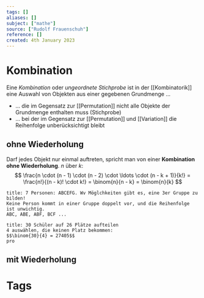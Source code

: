 ```yaml
---
tags: []
aliases: []
subject: ["mathe"]
source: ["Rudolf Frauenschuh"]
reference: []
created: 4th January 2023
---
```


# Kombination
Eine *Kombination* oder *ungeordnete Stichprobe* ist in der [[Kombinatorik]] eine Auswahl von Objekten aus einer gegebenen Grundmenge …
- … die im Gegensatz zur [[Permutation]] nicht alle Objekte der Grundmenge enthalten muss (Stichprobe)
- … bei der im Gegensatz zur [[Permutation]] und [[Variation]] die Reihenfolge unberücksichtigt bleibt
## ohne Wiederholung
Darf jedes Objekt nur einmal auftreten, spricht man von einer **Kombination ohne Wiederholung**.
$n$ über $k$:
$$
\frac{n \cdot (n - 1) \cdot (n - 2) \cdot \ldots \cdot (n - k + 1)}{k!} = \frac{n!}{(n - k)! \cdot k!} = \binom{n}{n - k} = \binom{n}{k}
$$
```ad-example
title: 7 Personen: ABCEFG. Wv Möglchkeiten gibt es, eine 3er Gruppe zu bilden!
Keine Person kommt in einer Gruppe doppelt vor, und die Reihenfolge ist unwichtig.
ABC, ABE, ABF, BCF ...

```

```ad-example
title: 30 Schüler auf 26 Plätze aufteilen
4 auswählen, die keinen Platz bekommen:
$$\binom{30}{4} = 27405$$
pro

```

## mit Wiederholung
# Tags